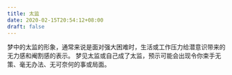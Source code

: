 ```yaml
---
title: 太监
date: 2020-02-15T20:54:12+08:00
draft: false
---
```


梦中的太监的形象，通常来说是面对强大困难时，生活或工作压力给潜意识带来的无力感和阉割感的表示。
梦见太监或自己成了太监，预示可能会出现令你束手无策、毫无办法、无可奈何的事或局面。
